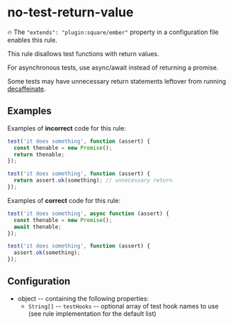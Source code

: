 # no-test-return-value

:fire: The `"extends": "plugin:square/ember"` property in a configuration file enables this rule.

This rule disallows test functions with return values.

For asynchronous tests, use async/await instead of returning a promise.

Some tests may have unnecessary return statements leftover from running [decaffeinate](https://github.com/decaffeinate/decaffeinate).

## Examples

Examples of **incorrect** code for this rule:

```js
test('it does something', function (assert) {
  const thenable = new Promise();
  return thenable;
});
```

```js
test('it does something', function (assert) {
  return assert.ok(something); // unnecessary return
});
```

Examples of **correct** code for this rule:

```js
test('it does something', async function (assert) {
  const thenable = new Promise();
  await thenable;
});
```

```js
test('it does something', function (assert) {
  assert.ok(something);
});
```

## Configuration

* object -- containing the following properties:
  * `String[]` -- `testHooks` -- optional array of test hook names to use (see rule implementation for the default list)
